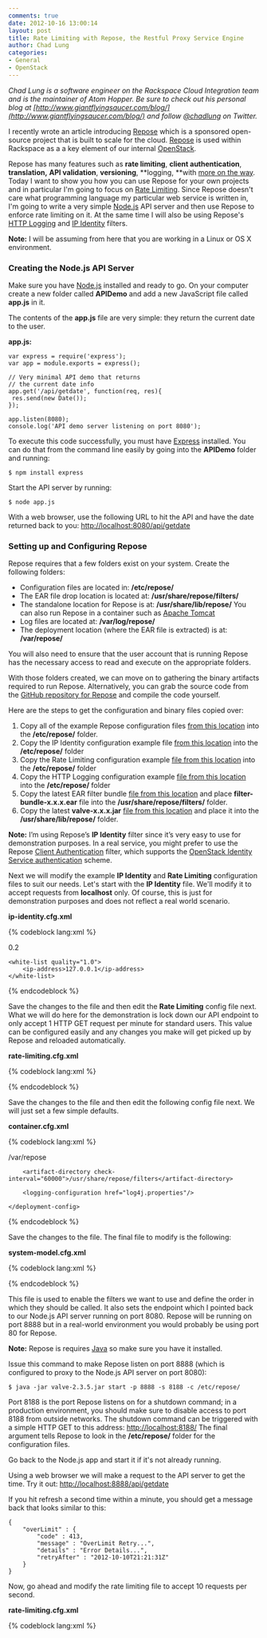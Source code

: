 ```yaml
---
comments: true
date: 2012-10-16 13:00:14
layout: post
title: Rate Limiting with Repose, the Restful Proxy Service Engine
author: Chad Lung
categories:
- General
- OpenStack
---
```


_Chad Lung is a software engineer on the Rackspace Cloud Integration team and is the maintainer of Atom Hopper. Be sure to check out his personal blog at [http://www.giantflyingsaucer.com/blog/](http://www.giantflyingsaucer.com/blog/) and follow [@chadlung](https://twitter.com/chadlung) on Twitter._

I recently wrote an article introducing [Repose](http://www.rackspace.com/blog/introducing-repose-the-restful-proxy-service-engine/) which is a sponsored open-source project that is built to scale for the cloud. [Repose](http://openrepose.org) is used within Rackspace as a a key element of our internal [OpenStack](http://openstack.org).
<!-- more -->
Repose has many features such as **rate limiting**, **client authentication**, **translation,** **API validation**, **versioning**, **logging, **with [more on the way](http://wiki.openrepose.org/display/REPOSE/_The+REstful+PrOxy+Service+Engine%3A+Introduction). Today I want to show you how you can use Repose for your own projects and in particular I'm going to focus on [Rate Limiting](http://wiki.openrepose.org/display/REPOSE/Rate+Limiting+Filter). Since Repose doesn't care what programming language my particular web service is written in, I'm going to write a very simple [Node.js](http://nodejs.org) API server and then use Repose to enforce rate limiting on it. At the same time I will also be using Repose's [HTTP Logging](http://wiki.openrepose.org/display/REPOSE/HTTP+Logging+Filter) and [IP Identity](http://wiki.openrepose.org/display/REPOSE/IP+Identity) filters.

**Note:** I will be assuming from here that you are working in a Linux or OS X environment.



### Creating the Node.js API Server



Make sure you have [Node.js](http://nodejs.org) installed and ready to go. On your computer create a new folder called **APIDemo** and add a new JavaScript file called **app.js** in it.

The contents of the **app.js** file are very simple: they return the current date to the user.

**app.js:**

	var express = require('express');
	var app = module.exports = express();
	
	// Very minimal API demo that returns
	// the current date info
	app.get('/api/getdate', function(req, res){
	 res.send(new Date());
	});
	
	app.listen(8080);
	console.log('API demo server listening on port 8080');

To execute this code successfully, you must have [Express](http://expressjs.com/) installed. You can do that from the command line easily by going into the **APIDemo** folder and running:

	$ npm install express

Start the API server by running:
    
	$ node app.js

With a web browser, use the following URL to hit the API and have the date returned back to you:
[http://localhost:8080/api/getdate](http://localhost:8080/api/getdate)

### Setting up and Configuring Repose

Repose requires that a few folders exist on your system. Create the following folders:
* Configuration files are located in: **/etc/repose/**
* The EAR file drop location is located at: **/usr/share/repose/filters/**
* The standalone location for Repose is at: **/usr/share/lib/repose/** You can also run Repose in a container such as [Apache Tomcat](http://tomcat.apache.org/)
* Log files are located at: **/var/log/repose/**
* The deployment location (where the EAR file is extracted) is at: **/var/repose/**

You will also need to ensure that the user account that is running Repose has the necessary access to read and execute on the appropriate folders.

With those folders created, we can move on to gathering the binary artifacts required to run Repose. Alternatively, you can grab the source code from the [GitHub repository for Repose](https://github.com/rackerlabs/repose) and compile the code yourself.

Here are the steps to get the configuration and binary files copied over:

1. Copy all of the example Repose configuration files [from this location](https://github.com/rackerlabs/repose/tree/master/project-set/core/core-lib/src/main/resources/META-INF/schema/examples) into the **/etc/repose/** folder.
2. Copy the IP Identity configuration example file [from this location](https://github.com/rackerlabs/repose/blob/master/project-set/components/client-ip-identity/src/main/resources/META-INF/schema/examples/ip-identity.cfg.xml) into the **/etc/repose/** folder
3. Copy the Rate Limiting configuration example [file from this location](https://github.com/rackerlabs/repose/blob/master/project-set/components/rate-limiting/src/main/resources/META-INF/schema/examples/rate-limiting.cfg.xml) into the **/etc/repose/** folder
4. Copy the HTTP Logging configuration example [file from this location](https://github.com/rackerlabs/repose/blob/master/project-set/components/http-logging/src/main/resources/META-INF/schema/examples/http-logging.cfg.xml) into the **/etc/repose/** folder
5. Copy the latest EAR filter bundle [file from this location](http://maven.research.rackspacecloud.com/content/repositories/releases/com/rackspace/papi/components/filter-bundle/) and place **filter-bundle-x.x.x.ear** file into the **/usr/share/repose/filters/** folder.
6. Copy the latest **valve-x.x.x.jar** [file from this location](http://maven.research.rackspacecloud.com/content/repositories/releases/com/rackspace/papi/core/valve/) and place it into the **/usr/share/lib/repose/** folder.

**Note:** I’m using Repose’s **IP Identity** filter since it’s very easy to use for demonstration purposes. In a real service, you might prefer to use the Repose [Client Authentication](http://wiki.openrepose.org/display/REPOSE/OpenStack+Identity+Service) filter, which supports the [OpenStack Identity Service authentication](http://wiki.openstack.org/PluggableIdentityAuthenticationHandlers) scheme.

Next we will modify the example **IP Identity** and **Rate Limiting** configuration files to suit our needs. Let's start with the **IP Identity** file. We'll modify it to accept requests from **localhost** only. Of course, this is just for demonstration purposes and does not reflect a real world scenario.

**ip-identity.cfg.xml**

{% codeblock lang:xml %}
<?xml version="1.0" encoding="UTF-8"?>

<ip-identity  xmlns:xsi='http://www.w3.org/2001/XMLSchema-instance'
   xmlns='http://docs.api.rackspacecloud.com/repose/ip-identity/v1.0'
   xsi:schemaLocation='http://docs.api.rackspacecloud.com/repose/ip-identity/v1.0'>

   <quality>0.2</quality>

    <white-list quality="1.0">
        <ip-address>127.0.0.1</ip-address>
    </white-list>

</ip-identity>{% endcodeblock %}

Save the changes to the file and then edit the **Rate Limiting** config file next. What we will do here for the demonstration is lock down our API endpoint to only accept 1 HTTP GET request per minute for standard users. This value can be configured easily and any changes you make will get picked up by Repose and reloaded automatically.

**rate-limiting.cfg.xml**

{% codeblock lang:xml %}
<?xml version="1.0" encoding="UTF-8"?>

<rate-limiting delegation="false" xmlns="http://docs.rackspacecloud.com/repose/rate-limiting/v1.0">
    <!--
        Defining a limit group.

        The following headers can be found in the class
        com.rackspace.cloud.powerapi.http.PowerApiHeader in the Power API
        Filterlet library, maven group id com.rackspace.cloud.powerapi, artifact
        id filterlet.

        Groups are matched on the HTTP header: X-PP-Groups
        User information is matched on the HTTP header: X-PP-User
    -->
    <limit-group id="standard-ip-limits" groups="IP_Standard">
        <limit uri="/*" uri-regex="/(.*)" http-methods="GET" unit="MINUTE" value="1" />
    </limit-group>

    <limit-group id="standard-ip-limits-superuser" groups="IP_Super">
        <limit uri="/*" uri-regex="/(.*)" http-methods="GET" unit="SECOND" value="5" />
    </limit-group>
</rate-limiting>{% endcodeblock %}

Save the changes to the file and then edit the following config file next.

**http-logging.cfg.xml**

{% codeblock lang:xml %}<?xml version="1.0" encoding="UTF-8"?>

<http-logging xmlns="http://docs.rackspacecloud.com/repose/http-logging/v1.0">
    <!-- The id attribute is to help the user easily identify the log -->
    <!-- The format includes what will be logged.  The arguments with % are a subset of the apache mod_log_config
         found at http://httpd.apache.org/docs/2.2/mod/mod_log_config.html#formats -->
    <http-log id="my-special-log" format="Response Code Modifiers=%200,201U\tModifier Negation=%!401a\tRemote IP=%a\tLocal IP=%A\tResponse Size(bytes)=%b\tRemote Host=%h\tRequest Method=%m\tServer Port=%p\tQuery String=%q\tTime Request Received=%t\tStatus=%s\tRemote User=%u\tURL Path Requested=%U\n">
        <targets>
            <!-- The actual log file -->
            <file location="/var/log/repose/repose.log"/>
        </targets>
    </http-log>
</http-logging>{% endcodeblock %}

Save the changes to the file and then edit the following config file next. We will just set a few simple defaults.

**container.cfg.xml**

{% codeblock lang:xml %}<?xml version="1.0" encoding="UTF-8"?>

<repose-container xmlns='http://docs.rackspacecloud.com/repose/container/v2.0'>
    <deployment-config http-port="8888" connection-timeout="30000" read-timeout="30000">
        <deployment-directory auto-clean="false">/var/repose</deployment-directory>

        <artifact-directory check-interval="60000">/usr/share/repose/filters</artifact-directory>

        <logging-configuration href="log4j.properties"/>

    </deployment-config>
</repose-container>{% endcodeblock %}

Save the changes to the file. The final file to modify is the following:

**system-model.cfg.xml**

{% codeblock lang:xml %}<?xml version="1.0" encoding="UTF-8"?>

<system-model xmlns="http://docs.rackspacecloud.com/repose/system-model/v2.0">
  <repose-cluster id="repose">
    <nodes>
      <node id="node1" hostname="localhost" http-port="8888"/>
    </nodes>
    <filters>
      <!--
      <filter name="header-id-mapping" />
      -->
      <filter name="ip-identity" />
      <filter name="rate-limiting" />
      <filter name="http-logging" />
      <filter name="default-router"/>
    </filters>
    <destinations>
      <endpoint id="openrepose" protocol="http" hostname="localhost" root-path="/" port="8080" default="true"/>
    </destinations>
  </repose-cluster>
</system-model>{% endcodeblock %}

This file is used to enable the filters we want to use and define the order in which they should be called. It also sets the endpoint which I pointed back to our Node.js API server running on port 8080. Repose will be running on port 8888 but in a real-world environment you would probably be using port 80 for Repose.

**Note:** Repose is requires [Java](http://www.oracle.com/technetwork/java/index.html) so make sure you have it installed.

Issue this command to make Repose listen on port 8888 (which is configured to proxy to the Node.js API server on port 8080):


    
    $ java -jar valve-2.3.5.jar start -p 8888 -s 8188 -c /etc/repose/



Port 8188 is the port Repose listens on for a shutdown command; in a production environment, you should make sure to disable access to port 8188 from outside networks. The shutdown command can be triggered with a simple HTTP GET to this address: [http://localhost:8188/](http://localhost:8188/) The final argument tells Repose to look in the **/etc/repose/** folder for the configuration files.

Go back to the Node.js app and start it if it's not already running.

Using a web browser we will make a request to the API server to get the time. Try it out:
[http://localhost:8888/api/getdate](http://localhost:8888/api/getdate)

If you hit refresh a second time within a minute, you should get a message back that looks similar to this:


    
    
    {
        "overLimit" : {
            "code" : 413,
            "message" : "OverLimit Retry...",
            "details" : "Error Details...",
    	    "retryAfter" : "2012-10-10T21:21:31Z"
        }
    }
    



Now, go ahead and modify the rate limiting file to accept 10 requests per second.

**rate-limiting.cfg.xml**

{% codeblock lang:xml %}<?xml version="1.0" encoding="UTF-8"?>

<rate-limiting delegation="false" xmlns="http://docs.rackspacecloud.com/repose/rate-limiting/v1.0">
    <!--
        Defining a limit group.

        The following headers can be found in the class
        com.rackspace.cloud.powerapi.http.PowerApiHeader in the Power API
        Filterlet library, maven group id com.rackspace.cloud.powerapi, artifact
        id filterlet.

        Groups are matched on the HTTP header: X-PP-Groups
        User information is matched on the HTTP header: X-PP-User
    -->
    <limit-group id="standard-ip-limits" groups="IP_Standard">
        <limit uri="/*" uri-regex="/(.*)" http-methods="GET" unit="SECOND" value="10" />
    </limit-group>

    <limit-group id="standard-ip-limits-superuser" groups="IP_Super">
        <limit uri="/*" uri-regex="/(.*)" http-methods="GET" unit="SECOND" value="5" />
    </limit-group>
</rate-limiting>{% endcodeblock %}

You should be able to hit the API 10 times per second now.

When you are finished with your experiment, shut Repose down by hitting this URL:
[http://localhost:8188/](http://localhost:8188/)

Rate limiting is only one small piece of what Repose can do. To learn more about Repose, the [Open Repose](http://openrepose.org/) website is your starting point providing links to the [source code](https://github.com/rackerlabs/repose) in GitHub. This is also the right place to find our [documentation](http://openrepose.org/documentation.html), including an [FAQ](http://wiki.openrepose.org/display/REPOSE/FAQ) and [wiki](http://wiki.openrepose.org/display/REPOSE/Home); the wiki has the most current information. If you have ideas about how Repose can grow to suit your needs, you are welcome to [contribute back](http://wiki.openrepose.org/display/REPOSE/Contributing+to+the+Repose+Project) to this project.

Repose is available as open source under the [Apache License version 2.0](http://www.apache.org/licenses/LICENSE-2.0.html).
